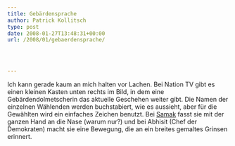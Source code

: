 ```yaml
---
title: Gebärdensprache
author: Patrick Kollitsch
type: post
date: 2008-01-27T13:48:31+00:00
url: /2008/01/gebaerdensprache/




---
```

Ich kann gerade kaum an mich halten vor Lachen. Bei Nation TV gibt es einen kleinen Kasten unten rechts im Bild, in dem eine Gebärdendolmetscherin das aktuelle Geschehen weiter gibt. Die Namen der einzelnen Wählenden werden buchstabiert, wie es aussieht, aber für die Gewählten wird ein einfaches Zeichen benutzt. Bei <a href="1514">Samak</a> fasst sie mit der ganzen Hand an die Nase (warum nur?) und bei Abhisit (Chef der Demokraten) macht sie eine Bewegung, die an ein breites gemaltes Grinsen erinnert.